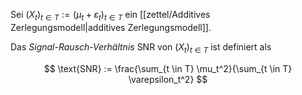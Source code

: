 Sei $(X_t)_{t \in T} := (\mu_t + \varepsilon_t)_{t \in T}$ ein [[zettel/Additives Zerlegungsmodell|additives Zerlegungsmodell]].

Das *Signal-Rausch-Verhältnis* $\text{SNR}$ von $(X_t)_{t \in T}$ ist definiert als

$$
	\text{SNR} := \frac{\sum_{t \in T} \mu_t^2}{\sum_{t \in T} \varepsilon_t^2}
$$